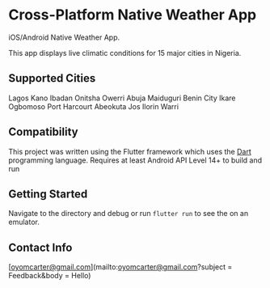 # Cross-Platform Native Weather App

iOS/Android Native Weather App.

This app displays live climatic conditions for 15 major cities in Nigeria.

## Supported Cities

Lagos
Kano
Ibadan
Onitsha
Owerri
Abuja
Maiduguri
Benin City
Ikare
Ogbomoso
Port Harcourt
Abeokuta
Jos
Ilorin
Warri

## Compatibility

This project was written using the Flutter framework which uses the [Dart](https://dart.dev) programming language. Requires at least Android API Level 14+ to build and run

## Getting Started

Navigate to the directory and debug or run `flutter run` to see the on an emulator.

## Contact Info
[oyomcarter@gmail.com](mailto:oyomcarter@gmail.com?subject = Feedback&body = Hello)